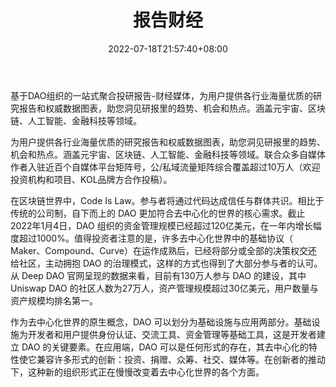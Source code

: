 ﻿---
weight: 
title: "报告财经"
description: "基于DAO组织的一站式聚合投研报告-财经媒体"
date: 2022-07-18T21:57:40+08:00
lastmod: 2022-07-18T16:45:40+08:00
draft: false
authors: ["qianxun"]
featuredImage: "baogaocaijing.jpg"
link: "https://www.baogaocj.com/about/"
tags: ["微信公众号","报告财经"]
categories: ["navigation"]
navigation: ["微信公众号"]
lightgallery: true
toc: true
pinned: false
recommend: false
recommend1: false
---
基于DAO组织的一站式聚合投研报告-财经媒体，为用户提供各行业海量优质的研究报告和权威数据图表，助您洞见研报里的趋势、机会和热点。涵盖元宇宙、区块链、人工智能、金融科技等领域。

为用户提供各行业海量优质的研究报告和权威数据图表，助您洞见研报里的趋势、机会和热点。涵盖元宇宙、区块链、人工智能、金融科技等领域。联合众多自媒体作者入驻近百个自媒体平台矩阵号，公/私域流量矩阵综合覆盖超过10万人（欢迎投资机构和项目、KOL品牌方合作投稿）。

在区块链世界中，Code Is Law。参与者将通过代码达成信任与群体共识。相比于传统的公司制，自下而上的 DAO 更加符合去中心化的世界的核心需求。截止2022年1月4日，DAO 组织的资金管理规模已经超过120亿美元，在一年内增长幅度超过1000%。值得投资者注意的是，许多去中心化世界中的基础协议（ Maker、Compound、Curve）在运作成熟后，已经将部分或全部的决策权交还给社区，主动拥抱 DAO 的治理模式，这样的方式也得到了大部分参与者的认可。从 Deep DAO 官网呈现的数据来看，目前有130万人参与 DAO 的建设，其中 Uniswap DAO 的社区人数为27万人，资产管理规模超过30亿美元，用户数量与资产规模均排名第一。

作为去中心化世界的原生概念，DAO 可以划分为基础设施与应用两部分。基础设施为开发者和用户提供身份认证、交流工具、资金管理等基础工具，这是开发者建立 DAO 的关键要素。在应用端，DAO 可以是任何形式的存在，其去中心化的特性使它兼容许多形式的创新：投资、捐赠、众筹、社交、媒体等。在创新者的推动下，这种新的组织形式正在慢慢改变着去中心化世界的各个方面。